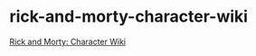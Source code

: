 # rick-and-morty-character-wiki

<a href="https://rick-and-morty-character-wiki.vercel.app/" target="_blank">Rick and Morty: Character Wiki</a>